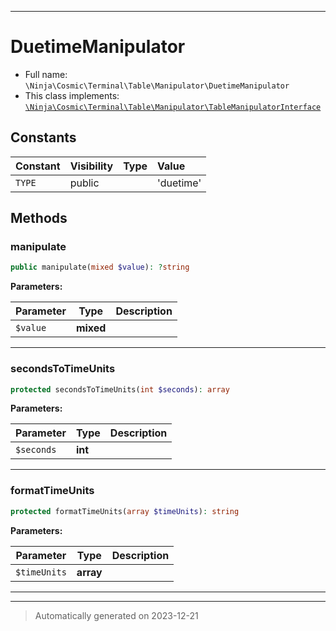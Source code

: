 ***

# DuetimeManipulator





* Full name: `\Ninja\Cosmic\Terminal\Table\Manipulator\DuetimeManipulator`
* This class implements:
[`\Ninja\Cosmic\Terminal\Table\Manipulator\TableManipulatorInterface`](./TableManipulatorInterface.md)


## Constants

| Constant | Visibility | Type | Value |
|:---------|:-----------|:-----|:------|
|`TYPE`|public| |&#039;duetime&#039;|


## Methods


### manipulate



```php
public manipulate(mixed $value): ?string
```








**Parameters:**

| Parameter | Type | Description |
|-----------|------|-------------|
| `$value` | **mixed** |  |





***

### secondsToTimeUnits



```php
protected secondsToTimeUnits(int $seconds): array
```








**Parameters:**

| Parameter | Type | Description |
|-----------|------|-------------|
| `$seconds` | **int** |  |





***

### formatTimeUnits



```php
protected formatTimeUnits(array $timeUnits): string
```








**Parameters:**

| Parameter | Type | Description |
|-----------|------|-------------|
| `$timeUnits` | **array** |  |





***


***
> Automatically generated on 2023-12-21
